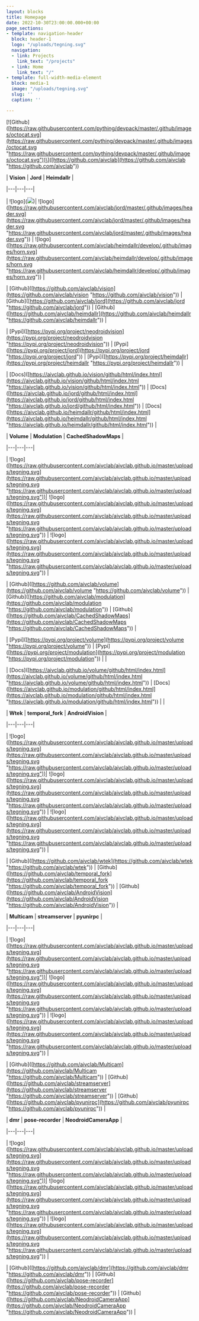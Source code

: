 ```yaml
---
layout: blocks
title: Homepage
date: 2022-10-30T23:00:00.000+00:00
page_sections:
- template: navigation-header
  block: header-1
  logo: "/uploads/tegning.svg"
  navigation:
  - link: Projects
    link_text: "/projects"
  - link: Home
    link_text: "/"
- template: full-width-media-element
  block: media-1
  image: "/uploads/tegning.svg"
  slug: ''
  caption: ''

---
```

\[!\[Github\]([https://raw.githubusercontent.com/pything/devpack/master/.github/images/octocat.svg](https://raw.githubusercontent.com/pything/devpack/master/.github/images/octocat.svg "https://raw.githubusercontent.com/pything/devpack/master/.github/images/octocat.svg"))\]([https://github.com/aivclab](https://github.com/aivclab "https://github.com/aivclab"))

| __Vision__ | __Jord__ | __Heimdallr__ |

|---|---|---|

| !\[logo\](![](https://sintefneodroid.github.io/assets/img/neodroid.png))| !\[logo\]([https://raw.githubusercontent.com/aivclab/jord/master/.github/images/header.svg](https://raw.githubusercontent.com/aivclab/jord/master/.github/images/header.svg "https://raw.githubusercontent.com/aivclab/jord/master/.github/images/header.svg")) | !\[logo\]([https://raw.githubusercontent.com/aivclab/heimdallr/develop/.github/images/horn.svg](https://raw.githubusercontent.com/aivclab/heimdallr/develop/.github/images/horn.svg "https://raw.githubusercontent.com/aivclab/heimdallr/develop/.github/images/horn.svg")) |

| \[Github\]([https://github.com/aivclab/vision](https://github.com/aivclab/vision "https://github.com/aivclab/vision")) | \[Github\]([https://github.com/aivclab/jord](https://github.com/aivclab/jord "https://github.com/aivclab/jord")) | \[Github\]([https://github.com/aivclab/heimdallr](https://github.com/aivclab/heimdallr "https://github.com/aivclab/heimdallr")) |

| \[Pypi\]([https://pypi.org/project/neodroidvision](https://pypi.org/project/neodroidvision "https://pypi.org/project/neodroidvision")) | \[Pypi\]([https://pypi.org/project/jord](https://pypi.org/project/jord "https://pypi.org/project/jord")) | \[Pypi\]([https://pypi.org/project/heimdallr](https://pypi.org/project/heimdallr "https://pypi.org/project/heimdallr")) |

| \[Docs\]([https://aivclab.github.io/vision/github/html/index.html](https://aivclab.github.io/vision/github/html/index.html "https://aivclab.github.io/vision/github/html/index.html")) | \[Docs\]([https://aivclab.github.io/jord/github/html/index.html](https://aivclab.github.io/jord/github/html/index.html "https://aivclab.github.io/jord/github/html/index.html")) | \[Docs\]([https://aivclab.github.io/heimdallr/github/html/index.html](https://aivclab.github.io/heimdallr/github/html/index.html "https://aivclab.github.io/heimdallr/github/html/index.html")) |

| __Volume__ | __Modulation__ | __CachedShadowMaps__ |

|---|---|---|

| !\[logo\]([https://raw.githubusercontent.com/aivclab/aivclab.github.io/master/uploads/tegning.svg](https://raw.githubusercontent.com/aivclab/aivclab.github.io/master/uploads/tegning.svg "https://raw.githubusercontent.com/aivclab/aivclab.github.io/master/uploads/tegning.svg"))| !\[logo\]([https://raw.githubusercontent.com/aivclab/aivclab.github.io/master/uploads/tegning.svg](https://raw.githubusercontent.com/aivclab/aivclab.github.io/master/uploads/tegning.svg "https://raw.githubusercontent.com/aivclab/aivclab.github.io/master/uploads/tegning.svg")) | !\[logo\]([https://raw.githubusercontent.com/aivclab/aivclab.github.io/master/uploads/tegning.svg](https://raw.githubusercontent.com/aivclab/aivclab.github.io/master/uploads/tegning.svg "https://raw.githubusercontent.com/aivclab/aivclab.github.io/master/uploads/tegning.svg")) |

| \[Github\]([https://github.com/aivclab/volume](https://github.com/aivclab/volume "https://github.com/aivclab/volume")) | \[Github\]([https://github.com/aivclab/modulation](https://github.com/aivclab/modulation "https://github.com/aivclab/modulation")) | \[Github\]([https://github.com/aivclab/CachedShadowMaps](https://github.com/aivclab/CachedShadowMaps "https://github.com/aivclab/CachedShadowMaps")) |

| \[Pypi\]([https://pypi.org/project/volume](https://pypi.org/project/volume "https://pypi.org/project/volume")) | \[Pypi\]([https://pypi.org/project/modulation](https://pypi.org/project/modulation "https://pypi.org/project/modulation")) |   |

| \[Docs\]([https://aivclab.github.io/volume/github/html/index.html](https://aivclab.github.io/volume/github/html/index.html "https://aivclab.github.io/volume/github/html/index.html")) | \[Docs\]([https://aivclab.github.io/modulation/github/html/index.html](https://aivclab.github.io/modulation/github/html/index.html "https://aivclab.github.io/modulation/github/html/index.html")) |  |

| __Wtek__ | __temporal_fork__ | __AndroidVision__ |

|---|---|---|

| !\[logo\]([https://raw.githubusercontent.com/aivclab/aivclab.github.io/master/uploads/tegning.svg](https://raw.githubusercontent.com/aivclab/aivclab.github.io/master/uploads/tegning.svg "https://raw.githubusercontent.com/aivclab/aivclab.github.io/master/uploads/tegning.svg"))| !\[logo\]([https://raw.githubusercontent.com/aivclab/aivclab.github.io/master/uploads/tegning.svg](https://raw.githubusercontent.com/aivclab/aivclab.github.io/master/uploads/tegning.svg "https://raw.githubusercontent.com/aivclab/aivclab.github.io/master/uploads/tegning.svg")) | !\[logo\]([https://raw.githubusercontent.com/aivclab/aivclab.github.io/master/uploads/tegning.svg](https://raw.githubusercontent.com/aivclab/aivclab.github.io/master/uploads/tegning.svg "https://raw.githubusercontent.com/aivclab/aivclab.github.io/master/uploads/tegning.svg")) |

| \[Github\]([https://github.com/aivclab/wtek](https://github.com/aivclab/wtek "https://github.com/aivclab/wtek")) | \[Github\]([https://github.com/aivclab/temporal_fork](https://github.com/aivclab/temporal_fork "https://github.com/aivclab/temporal_fork")) | \[Github\]([https://github.com/aivclab/AndroidVision](https://github.com/aivclab/AndroidVision "https://github.com/aivclab/AndroidVision")) |

| __Multicam__ | __streamserver__ | __pyunirpc__ |

|---|---|---|

| !\[logo\]([https://raw.githubusercontent.com/aivclab/aivclab.github.io/master/uploads/tegning.svg](https://raw.githubusercontent.com/aivclab/aivclab.github.io/master/uploads/tegning.svg "https://raw.githubusercontent.com/aivclab/aivclab.github.io/master/uploads/tegning.svg"))| !\[logo\]([https://raw.githubusercontent.com/aivclab/aivclab.github.io/master/uploads/tegning.svg](https://raw.githubusercontent.com/aivclab/aivclab.github.io/master/uploads/tegning.svg "https://raw.githubusercontent.com/aivclab/aivclab.github.io/master/uploads/tegning.svg")) | !\[logo\]([https://raw.githubusercontent.com/aivclab/aivclab.github.io/master/uploads/tegning.svg](https://raw.githubusercontent.com/aivclab/aivclab.github.io/master/uploads/tegning.svg "https://raw.githubusercontent.com/aivclab/aivclab.github.io/master/uploads/tegning.svg")) |

| \[Github\]([https://github.com/aivclab/Multicam](https://github.com/aivclab/Multicam "https://github.com/aivclab/Multicam")) | \[Github\]([https://github.com/aivclab/streamserver](https://github.com/aivclab/streamserver "https://github.com/aivclab/streamserver")) | \[Github\]([https://github.com/aivclab/pyunirpc](https://github.com/aivclab/pyunirpc "https://github.com/aivclab/pyunirpc")) |

| __dmr__ | __pose-recorder__ | __NeodroidCameraApp__ |

|---|---|---|

| !\[logo\]([https://raw.githubusercontent.com/aivclab/aivclab.github.io/master/uploads/tegning.svg](https://raw.githubusercontent.com/aivclab/aivclab.github.io/master/uploads/tegning.svg "https://raw.githubusercontent.com/aivclab/aivclab.github.io/master/uploads/tegning.svg"))| !\[logo\]([https://raw.githubusercontent.com/aivclab/aivclab.github.io/master/uploads/tegning.svg](https://raw.githubusercontent.com/aivclab/aivclab.github.io/master/uploads/tegning.svg "https://raw.githubusercontent.com/aivclab/aivclab.github.io/master/uploads/tegning.svg")) | !\[logo\]([https://raw.githubusercontent.com/aivclab/aivclab.github.io/master/uploads/tegning.svg](https://raw.githubusercontent.com/aivclab/aivclab.github.io/master/uploads/tegning.svg "https://raw.githubusercontent.com/aivclab/aivclab.github.io/master/uploads/tegning.svg")) |

| \[Github\]([https://github.com/aivclab/dmr](https://github.com/aivclab/dmr "https://github.com/aivclab/dmr")) | \[Github\]([https://github.com/aivclab/pose-recorder](https://github.com/aivclab/pose-recorder "https://github.com/aivclab/pose-recorder")) | \[Github\]([https://github.com/aivclab/NeodroidCameraApp](https://github.com/aivclab/NeodroidCameraApp "https://github.com/aivclab/NeodroidCameraApp")) |